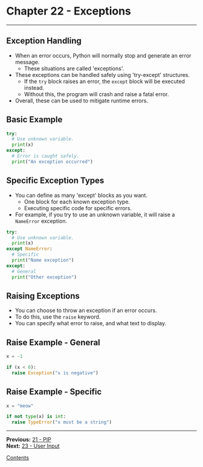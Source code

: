# Chapter 22 - Exceptions

---

## Exception Handling
* When an error occurs, Python will normally stop and generate an error message.
	* These situations are called 'exceptions'.
* These exceptions can be handled safely using 'try-except' structures.
	* If the `try` block raises an error, the `except` block will be executed instead.
	* Without this, the program will crash and raise a fatal error.
* Overall, these can be used to mitigate runtime errors.

## Basic Example

```python
try:
  # Use unknown variable.
  print(x)
except:
  # Error is caught safely.
  print("An exception occurred")
```

## Specific Exception Types
* You can define as many 'except' blocks as you want.
	* One block for each known exception type.
	* Executing specific code for specific errors.
* For example, if you try to use an unknown variable, it will raise a `NameError` exception.

```python
try:
  # Use unknown variable.
  print(x)
except NameError:
  # Specific
  print("Name exception")
except:
  # General
  print("Other exception")
```

## Raising Exceptions
* You can choose to throw an exception if an error occurs.
* To do this, use the `raise` keyword.
* You can specify what error to raise, and what text to display.

## Raise Example - General

```python
x = -1

if (x < 0):
  raise Exception("x is negative")
```

## Raise Example - Specific

```python
x = "meow"

if not type(x) is int:
  raise TypeError("x must be a string")
```

---

**Previous:** [21 - PIP](./21-pip.md)  
**Next:** [23 - User Input](./23-input.md)

[Contents](./readme.md)